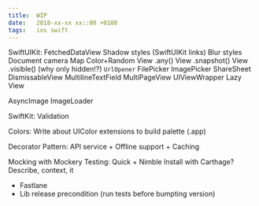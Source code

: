 ```yaml
---
title:  WIP
date:   2018-xx-xx xx::00 +0100
tags:	ios swift
---
```


SwiftUIKit:
FetchedDataView
Shadow styles (SwiftUIKit links)
Blur styles
Document camera
Map
Color+Random
View .any()
View .snapshot()
View .visible() (why only hidden!?)
`UrlOpener`
FilePicker
ImagePicker
ShareSheet
DismissableView
MultilineTextField
MultiPageView
UIViewWrapper
Lazy View

AsyncImage
ImageLoader

SwiftKit:
Validation

Colors:
Write about UIColor extensions to build palette (.app)

Decorator Pattern:
API service + Offline support + Caching

Mocking with Mockery
Testing:
Quick + Nimble
Install with Carthage?
Describe, context, it
+ Fastlane
+ Lib release precondition (run tests before bumpting version)